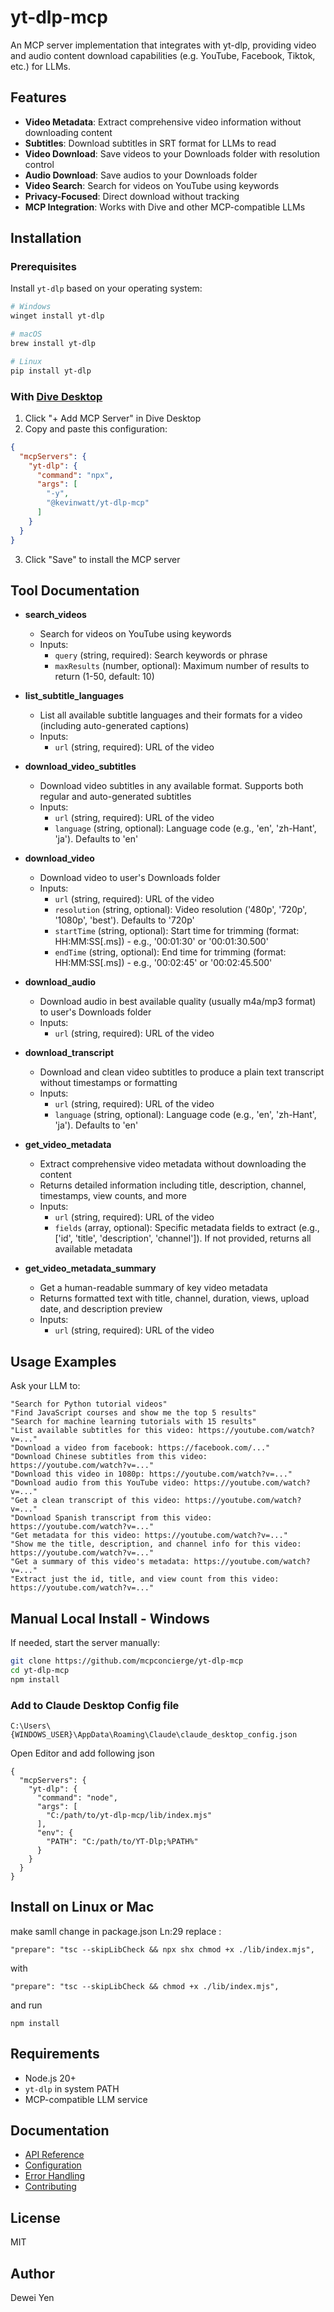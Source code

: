 # yt-dlp-mcp

An MCP server implementation that integrates with yt-dlp, providing video and audio content download capabilities (e.g. YouTube, Facebook, Tiktok, etc.) for LLMs.

## Features

* **Video Metadata**: Extract comprehensive video information without downloading content
* **Subtitles**: Download subtitles in SRT format for LLMs to read
* **Video Download**: Save videos to your Downloads folder with resolution control
* **Audio Download**: Save audios to your Downloads folder
* **Video Search**: Search for videos on YouTube using keywords
* **Privacy-Focused**: Direct download without tracking
* **MCP Integration**: Works with Dive and other MCP-compatible LLMs

## Installation

### Prerequisites

Install `yt-dlp` based on your operating system:

```bash
# Windows
winget install yt-dlp

# macOS
brew install yt-dlp

# Linux
pip install yt-dlp
```

### With [Dive Desktop](https://github.com/OpenAgentPlatform/Dive)

1. Click "+ Add MCP Server" in Dive Desktop
2. Copy and paste this configuration:

```json
{
  "mcpServers": {
    "yt-dlp": {
      "command": "npx",
      "args": [
        "-y",
        "@kevinwatt/yt-dlp-mcp"
      ]
    }
  }
}
```
3. Click "Save" to install the MCP server

## Tool Documentation

* **search_videos**
  * Search for videos on YouTube using keywords
  * Inputs:
    * `query` (string, required): Search keywords or phrase
    * `maxResults` (number, optional): Maximum number of results to return (1-50, default: 10)

* **list_subtitle_languages**
  * List all available subtitle languages and their formats for a video (including auto-generated captions)
  * Inputs:
    * `url` (string, required): URL of the video

* **download_video_subtitles**
  * Download video subtitles in any available format. Supports both regular and auto-generated subtitles
  * Inputs:
    * `url` (string, required): URL of the video
    * `language` (string, optional): Language code (e.g., 'en', 'zh-Hant', 'ja'). Defaults to 'en'

* **download_video**
  * Download video to user's Downloads folder
  * Inputs:
    * `url` (string, required): URL of the video
    * `resolution` (string, optional): Video resolution ('480p', '720p', '1080p', 'best'). Defaults to '720p'
    * `startTime` (string, optional): Start time for trimming (format: HH:MM:SS[.ms]) - e.g., '00:01:30' or '00:01:30.500'
    * `endTime` (string, optional): End time for trimming (format: HH:MM:SS[.ms]) - e.g., '00:02:45' or '00:02:45.500'

* **download_audio**
  * Download audio in best available quality (usually m4a/mp3 format) to user's Downloads folder
  * Inputs:
    * `url` (string, required): URL of the video

* **download_transcript**
  * Download and clean video subtitles to produce a plain text transcript without timestamps or formatting
  * Inputs:
    * `url` (string, required): URL of the video
    * `language` (string, optional): Language code (e.g., 'en', 'zh-Hant', 'ja'). Defaults to 'en'

* **get_video_metadata**
  * Extract comprehensive video metadata without downloading the content
  * Returns detailed information including title, description, channel, timestamps, view counts, and more
  * Inputs:
    * `url` (string, required): URL of the video
    * `fields` (array, optional): Specific metadata fields to extract (e.g., ['id', 'title', 'description', 'channel']). If not provided, returns all available metadata

* **get_video_metadata_summary**
  * Get a human-readable summary of key video metadata
  * Returns formatted text with title, channel, duration, views, upload date, and description preview
  * Inputs:
    * `url` (string, required): URL of the video

## Usage Examples

Ask your LLM to:
```
"Search for Python tutorial videos"
"Find JavaScript courses and show me the top 5 results"
"Search for machine learning tutorials with 15 results"
"List available subtitles for this video: https://youtube.com/watch?v=..."
"Download a video from facebook: https://facebook.com/..."
"Download Chinese subtitles from this video: https://youtube.com/watch?v=..."
"Download this video in 1080p: https://youtube.com/watch?v=..."
"Download audio from this YouTube video: https://youtube.com/watch?v=..."
"Get a clean transcript of this video: https://youtube.com/watch?v=..."
"Download Spanish transcript from this video: https://youtube.com/watch?v=..."
"Get metadata for this video: https://youtube.com/watch?v=..."
"Show me the title, description, and channel info for this video: https://youtube.com/watch?v=..."
"Get a summary of this video's metadata: https://youtube.com/watch?v=..."
"Extract just the id, title, and view count from this video: https://youtube.com/watch?v=..."
```

## Manual Local Install - Windows

If needed, start the server manually:
```bash
git clone https://github.com/mcpconcierge/yt-dlp-mcp
cd yt-dlp-mcp
npm install
```

### Add to Claude Desktop Config file 
```
C:\Users\{WINDOWS_USER}\AppData\Roaming\Claude\claude_desktop_config.json
```
Open Editor and add following json 
```
{
  "mcpServers": {
    "yt-dlp": {
      "command": "node",
      "args": [
        "C:/path/to/yt-dlp-mcp/lib/index.mjs"
      ],
      "env": {
        "PATH": "C:/path/to/YT-Dlp;%PATH%"
      }
    }
  }
}

```

## Install on Linux or Mac 

make samll change in package.json
Ln:29
replace :
```
"prepare": "tsc --skipLibCheck && npx shx chmod +x ./lib/index.mjs",
```
with 
```
"prepare": "tsc --skipLibCheck && chmod +x ./lib/index.mjs",
``` 

and run 
```
npm install
```

## Requirements

* Node.js 20+
* `yt-dlp` in system PATH
* MCP-compatible LLM service


## Documentation

- [API Reference](./docs/api.md)
- [Configuration](./docs/configuration.md)
- [Error Handling](./docs/error-handling.md)
- [Contributing](./docs/contributing.md)


## License

MIT

## Author

Dewei Yen


